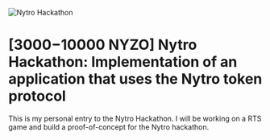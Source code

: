 ![Nytro Hackathon](https://user-images.githubusercontent.com/64868886/118121274-84b6e100-b3f1-11eb-851f-e7ef3e5282d3.png)

# [$3000-$10000 NYZO] Nytro Hackathon: Implementation of an application that uses the Nytro token protocol

This is my personal entry to the Nytro Hackathon. I will be working on a RTS game and build a proof-of-concept for the Nytro hackathon.